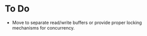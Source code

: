# To Do

- Move to separate read/write buffers or provide proper locking mechanisms for concurrency.